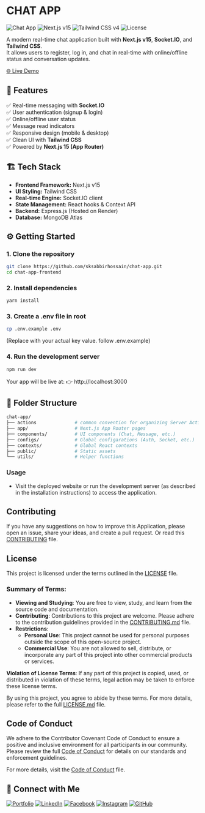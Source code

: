 # CHAT APP

<!-- Badges -->

![Chat App](https://img.shields.io/badge/Chat%20App-Frontend-blue?style=for-the-badge)
![Next.js v15](https://img.shields.io/badge/Next.js-15-black?logo=next.js&style=for-the-badge)
![Tailwind CSS v4](https://img.shields.io/badge/TailwindCSS-v4-blue?logo=tailwind-css&style=for-the-badge)
![License](https://img.shields.io/badge/License-Custom-lightgrey?style=for-the-badge)

A modern real-time chat application built with **Next.js v15**, **Socket.IO**, and **Tailwind CSS**.  
It allows users to register, log in, and chat in real-time with online/offline status and conversation updates.

[🌐 Live Demo](https://sk-chat-app.vercel.app)

## 🚀 Features

✅ Real-time messaging with **Socket.IO**  
✅ User authentication (signup & login)  
✅ Online/offline user status  
✅ Message read indicators  
✅ Responsive design (mobile & desktop)  
✅ Clean UI with **Tailwind CSS**  
✅ Powered by **Next.js 15 (App Router)**

## 🏗️ Tech Stack

- **Frontend Framework:** Next.js v15
- **UI Styling:** Tailwind CSS
- **Real-time Engine:** Socket.IO client
- **State Management:** React hooks & Context API
- **Backend:** Express.js (Hosted on Render)
- **Database:** MongoDB Atlas

## ⚙️ Getting Started

### 1. Clone the repository

```bash
git clone https://github.com/sksabbirhossain/chat-app.git
cd chat-app-frontend
```

### 2. Install dependencies

```bash
yarn install
```

### 3. Create a .env file in root

```bash
cp .env.example .env
```

(Replace with your actual key value. follow .env.example)

### 4. Run the development server

```bash
npm run dev
```

Your app will be live at: 👉 http://localhost:3000

## 🧩 Folder Structure

```bash
chat-app/
├── actions              # common convention for organizing Server Actions
├── app/                 # Next.js App Router pages
├── components/          # UI components (Chat, Message, etc.)
├── configs/             # Global configarations (Auth, Socket, etc.)
├── contexts/            # Global React contexts
├── public/              # Static assets
└── utils/               # Helper functions
```

### Usage

- Visit the deployed website or run the development server (as described in the installation instructions) to access the application.

## Contributing

If you have any suggestions on how to improve this Application, please open an issue, share your ideas, and create a pull request. Or read this [CONTRIBUTING](CONTRIBUTING.md) file.

## License

This project is licensed under the terms outlined in the [LICENSE](LICENSE.md) file.

### Summary of Terms:

- **Viewing and Studying**: You are free to view, study, and learn from the source code and documentation.
- **Contributing**: Contributions to this project are welcome. Please adhere to the contribution guidelines provided in the [CONTRIBUTING.md](CONTRIBUTING.md) file.
- **Restrictions**:
  - **Personal Use**: This project cannot be used for personal purposes outside the scope of this open-source project.
  - **Commercial Use**: You are not allowed to sell, distribute, or incorporate any part of this project into other commercial products or services.

**Violation of License Terms**: If any part of this project is copied, used, or distributed in violation of these terms, legal action may be taken to enforce these license terms.

By using this project, you agree to abide by these terms. For more details, please refer to the full [LICENSE.md](LICENSE.md) file.

## Code of Conduct

We adhere to the Contributor Covenant Code of Conduct to ensure a positive and inclusive environment for all participants in our community. Please review the full [Code of Conduct](CODE_OF_CONDUCT.md) for details on our standards and enforcement guidelines.

For more details, visit the [Code of Conduct](CODE_OF_CONDUCT.md) file.

## 👤 Connect with Me

[![Portfolio](https://img.shields.io/badge/Portfolio-🌐-blue?style=for-the-badge)](https://sk-sabbir-hossain-portfolio.vercel.app)
[![LinkedIn](https://img.shields.io/badge/LinkedIn-🔗-0A66C2?style=for-the-badge)](https://www.linkedin.com/in/sk-sabbir-hossain)
[![Facebook](https://img.shields.io/badge/Facebook-📘-1877F2?style=for-the-badge)](https://www.facebook.com/sksabbirhossain4)
[![Instagram](https://img.shields.io/badge/Instagram-📸-E4405F?style=for-the-badge)](https://www.instagram.com/sk.sabbir.hossain/)
[![GitHub](https://img.shields.io/badge/GitHub-🐙-181717?style=for-the-badge)](https://github.com/sksabbirhossain)
